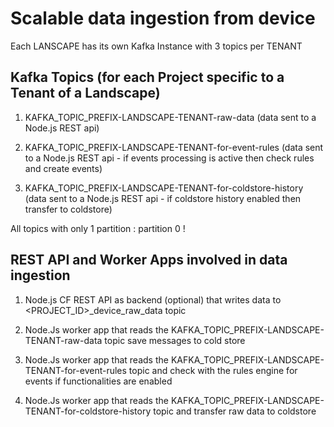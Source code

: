 # Scalable data ingestion from device

Each LANSCAPE has its own Kafka Instance with 3 topics per TENANT

## Kafka Topics (for each Project specific to a Tenant of a Landscape)

1. KAFKA_TOPIC_PREFIX-LANDSCAPE-TENANT-raw-data (data sent to a Node.js REST api)

2. KAFKA_TOPIC_PREFIX-LANDSCAPE-TENANT-for-event-rules (data sent to a Node.js REST api - if events processing is active then check rules and create events)

3. KAFKA_TOPIC_PREFIX-LANDSCAPE-TENANT-for-coldstore-history (data sent to a Node.js REST api - if coldstore history enabled then transfer to coldstore)

All topics with only 1 partition : partition 0 !

## REST API and Worker Apps involved in data ingestion

1. Node.js CF REST API as backend (optional) that writes data to <PROJECT_ID>_device_raw_data topic

2. Node.Js worker app that reads the KAFKA_TOPIC_PREFIX-LANDSCAPE-TENANT-raw-data topic save messages to cold store

3. Node.Js worker app that reads the KAFKA_TOPIC_PREFIX-LANDSCAPE-TENANT-for-event-rules topic and check with the rules engine for events if functionalities are enabled

4. Node.Js worker app that reads the KAFKA_TOPIC_PREFIX-LANDSCAPE-TENANT-for-coldstore-history topic and transfer raw data to coldstore
